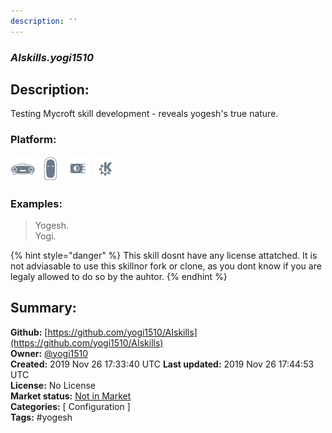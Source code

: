 ```yaml
---
description: ''
---
```


### _AIskills.yogi1510_  
## Description:  
Testing Mycroft skill development - reveals yogesh's true nature.  
  
  
### Platform:  
 ![Mark I](../.gitbook/assets/mark-1-icon.png)  ![Mark II](../.gitbook/assets/mark-2-icon.png)  ![Picroft](../.gitbook/assets/picroft-icon.png)  ![plasmoid](../.gitbook/assets/kde.png)   
### Examples:  
> Yogesh.  
> Yogi.  
  
{% hint style="danger" %}
This skill dosnt have any license attatched. It is not adviasable to use this skillnor fork or clone, as you dont know if you are legaly allowed to do so by the auhtor.
{% endhint %}
  
## Summary:  
**Github:** [https://github.com/yogi1510/AIskills](https://github.com/yogi1510/AIskills)  
**Owner:** [@yogi1510](https://github.com/yogi1510)  
**Created:** 2019 Nov 26 17:33:40 UTC  **Last updated:** 2019 Nov 26 17:44:53 UTC  
**License:** No License  
**Market status:** [Not in Market](https://market.mycroft.ai/skill/)  
**Categories:** [ Configuration ]   
**Tags:** \#yogesh   

